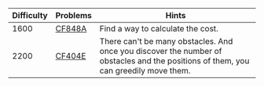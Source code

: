 | Difficulty | Problems | Hints |
| -------- | -------- | -------- |
| 1600 | [CF848A](https://codeforces.com/problemset/problem/848/A) | Find a way to calculate the cost. |
| 2200 | [CF404E](https://codeforces.com/problemset/problem/404/E) | There can't be many obstacles. And once you discover the number of obstacles and the positions of them, you can greedily move them. |